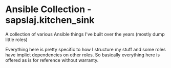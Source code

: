 # Ansible Collection - sapslaj.kitchen_sink

A collection of various Ansible things I've built over the years (mostly dump little roles)

Everything here is pretty specific to how I structure my stuff and some roles have implict dependencies on other roles. So basically everything here is offered as is for reference without warranty.
